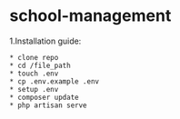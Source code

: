 # school-management
1.Installation guide:  
    
    * clone repo  
    * cd /file_path
    * touch .env  
    * cp .env.example .env
    * setup .env
    * composer update
    * php artisan serve
